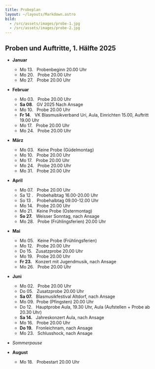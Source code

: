 ```yaml
---
title: Probeplan
layout: ~/layouts/Markdown.astro
bild:
  - /src/assets/images/probe-1.jpg
  - /src/assets/images/probe-2.jpg
---
```

## Proben und Auftritte, 1. Hälfte 2025

* **Januar**

  * Mo 13. &nbsp; Probenbeginn 20.00 Uhr
  * Mo 20. &nbsp; Probe 20.00 Uhr
  * Mo 27. &nbsp; Probe 20.00 Uhr
* **Februar**

  * Mo 03. &nbsp; Probe 20.00 Uhr
  * **Sa 08**. &nbsp;  GV 2025 Nach Ansage
  * Mo 10. &nbsp; Probe 20.00 Uhr
  * **Fr 14**. &nbsp;   VK Blasmusikverband Uri, Aula, Einrichten 15.00, Auftritt 19.00 Uhr
  * Mo 17. &nbsp; Probe 20.00 Uhr
  * Mo 24. &nbsp; Probe 20.00 Uhr
* **März**

  * Mo 03. &nbsp; Keine Probe (Güdelmontag)
  * Mo 10. &nbsp; Probe 20.00 Uhr
  * Mo 17. &nbsp; Probe 20.00 Uhr
  * Mo 24. &nbsp; Probe 20.00 Uhr
  * Mo 31. &nbsp; Probe 20.00 Uhr
* **April**

  * Mo 07. &nbsp; Probe 20.00 Uhr
  * Sa 12 . &nbsp; Probehalbtag 16.00-20.00 Uhr
  * So 13 . &nbsp; Probehalbtag 09.00-12.00 Uhr
  * Mo 14. &nbsp; Probe 20.00 Uhr
  * Mo 21. &nbsp; Keine Probe (Ostermontag)
  * **So 27.** &nbsp; Weisser Sonntag, nach Ansage
  * Mo 28. &nbsp; Probe (Frühlingsferien) 20.00 Uhr
* **Mai**

  * Mo 05. &nbsp; Keine Probe (Frühlingsferien)
  * Mo 12. &nbsp; Probe 20.00 Uhr
  * Do 15. &nbsp; Zusatzprobe 20.00 Uhr
  * Mo 19. &nbsp; Probe 20.00 Uhr
  * **Fr 23.** &nbsp; Konzert mit Jugendmusik, nach Ansage
  * Mo 26. &nbsp; Probe 20.00 Uhr
* **Juni**

  * Mo 02. &nbsp; Probe 20.00 Uhr
  * Do 05. &nbsp; Zusatzprobe 20.00 Uhr
  * **Sa 07.** &nbsp; Blasmusikfestival Altdorf, nach Ansage
  * Mo 09.&nbsp; Probe (Pfingsten) 20.00 Uhr
  * Do 12. &nbsp; Hauptprobe Aula, 19.30 Uhr, Aula (Aufstellen + Probe ab 20.30 Uhr)
  * **Sa 14.** &nbsp; Jahreskonzert Aula, nach Ansage
  * Mo 16. &nbsp; Probe 20.00 Uhr
  * **Do 19.** &nbsp; Fronleichnam, nach Ansage
  * Mo 23. &nbsp;   Schlusshock, nach Ansage
* *Sommerpause*
* **August**

  * Mo 18. &nbsp; Probestart 20.00 Uhr
